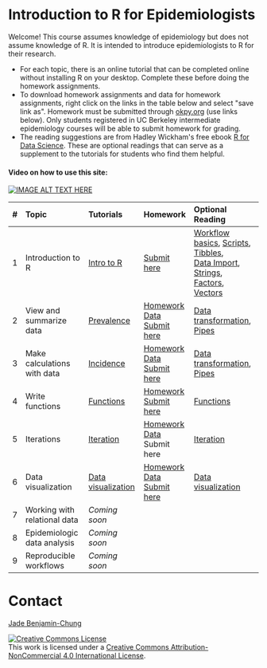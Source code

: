 # Introduction to R for Epidemiologists

Welcome! This course assumes knowledge of epidemiology but does not assume knowledge of R. It is intended to introduce epidemiologists to R for their research. 

- For each topic, there is an online tutorial that can be completed online without installing R on your desktop. Complete these before doing the homework assignments. 
- To download homework assignments and data for homework assignments, right click on the links in the table below and select "save link as". Homework must be submitted through [okpy.org](https://okpy.org/) (use links below). Only students registered in UC Berkeley intermediate epidemiology courses will be able to submit homework for grading. 
- The reading suggestions are from Hadley Wickham's free ebook [R for Data Science](http://r4ds.had.co.nz/index.html). These are optional readings that can serve as a supplement to the tutorials for students who find them helpful. 

#### Video on how to use this site:
[![IMAGE ALT TEXT HERE](https://img.youtube.com/vi/QD3pNsR4zq8/0.jpg)](https://www.youtube.com/watch?v=QD3pNsR4zq8) 


|# | Topic | Tutorials  | Homework  | Optional Reading
|--- | :--- | :---       | :---       | :---   
|1 | Introduction to R |[Intro to R](https://jadebc.shinyapps.io/intro-to-R/)  | [Submit here](https://okpy.org/cal/phw250f/fa18/hw_introduction_to_r/) | [Workflow basics](http://r4ds.had.co.nz/workflow-basics.html), [Scripts](http://r4ds.had.co.nz/workflow-scripts.html), [Tibbles](http://r4ds.had.co.nz/tibbles.html), <br /> [Data Import](http://r4ds.had.co.nz/data-import.html), [Strings](http://r4ds.had.co.nz/strings.html), [Factors](http://r4ds.had.co.nz/factors.html), [Vectors](http://r4ds.had.co.nz/vectors.html)
|2 | View and summarize data |[Prevalence](https://jadebc.shinyapps.io/prevalence/) |<a href="https://raw.githubusercontent.com/UCB-Epi-R/R-for-epi/master/homework/hw_prev.R" download>Homework</a> <br /> <a href="https://github.com/UCB-Epi-R/R-for-epi/blob/master/homework/washb-data.zip" download>Data</a><br /> [Submit here](https://okpy.org/cal/phw250f/fa18/hw_prevalence/)| [Data transformation](http://r4ds.had.co.nz/transform.html), [Pipes](http://r4ds.had.co.nz/pipes.html)
|3 | Make calculations with data |[Incidence](https://jadebc.shinyapps.io/Incidence/) | <a href="https://github.com/UCB-Epi-R/R-for-epi/blob/master/homework/hw_inc.R" download>Homework</a> <br /> <a href="https://github.com/UCB-Epi-R/R-for-epi/blob/master/homework/hw_inc.RData" download>Data</a><br /> [Submit here](https://okpy.org/cal/phw250f/fa18/hw_incidence/)| [Data transformation](http://r4ds.had.co.nz/transform.html), [Pipes](http://r4ds.had.co.nz/pipes.html)
|4 | Write functions|[Functions](https://jadebc.shinyapps.io/Functions/) |<a href="https://github.com/UCB-Epi-R/R-for-epi/blob/master/homework/hw_functions.R" download>Homework</a><br /> [Submit here](https://okpy.org/cal/phw250f/fa18/hw_functions/)|  [Functions](http://r4ds.had.co.nz/functions.html)
|5 | Iterations |[Iteration](https://jadebc.shinyapps.io/Iteration/)  |<a href="https://github.com/UCB-Epi-R/R-for-epi/blob/master/homework/iteration.R" download>Homework</a> <br /> <a href="https://github.com/UCB-Epi-R/R-for-epi/blob/master/homework/hw_mod.RData" download>Data</a><br /> Submit here|  [Iteration](http://r4ds.had.co.nz/iteration.html)
|6 | Data visualization | [Data visualization](https://jadebc.shinyapps.io/datavis)|<a href="https://github.com/UCB-Epi-R/R-for-epi/blob/master/homework/hw_datavis.R" download>Homework</a> <br /> <a href="https://osf.io/sn38y/">Data</a><br /> [Submit here](https://okpy.org/cal/phw250f/fa18/hw_data_visualization/)| [Data visualization](http://r4ds.had.co.nz/data-visualisation.html)
|7 | Working with relational data |*Coming soon*||
|8 | Epidemiologic data analysis |*Coming soon*||
|9 | Reproducible workflows |*Coming soon*||




# Contact
[Jade Benjamin-Chung](mailto:jadebc@berkeley.edu)  

<a rel="license" href="http://creativecommons.org/licenses/by-nc/4.0/"><img alt="Creative Commons License" style="border-width:0" src="https://i.creativecommons.org/l/by-nc/4.0/88x31.png" /></a><br />This work is licensed under a <a rel="license" href="http://creativecommons.org/licenses/by-nc/4.0/">Creative Commons Attribution-NonCommercial 4.0 International License</a>.
